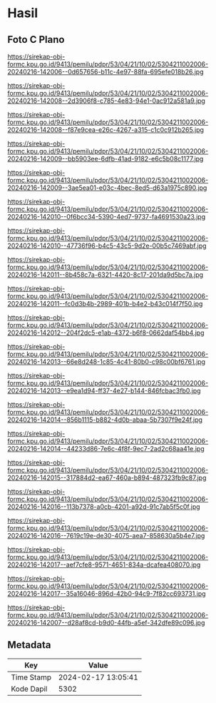 # Hasil

## Foto C Plano

https://sirekap-obj-formc.kpu.go.id/9413/pemilu/pdpr/53/04/21/10/02/5304211002006-20240216-142006--0d657656-b11c-4e97-88fa-695efe018b26.jpg

https://sirekap-obj-formc.kpu.go.id/9413/pemilu/pdpr/53/04/21/10/02/5304211002006-20240216-142008--2d3906f8-c785-4e83-94e1-0ac912a581a9.jpg

https://sirekap-obj-formc.kpu.go.id/9413/pemilu/pdpr/53/04/21/10/02/5304211002006-20240216-142008--f87e9cea-e26c-4267-a315-c1c0c912b265.jpg

https://sirekap-obj-formc.kpu.go.id/9413/pemilu/pdpr/53/04/21/10/02/5304211002006-20240216-142009--bb5903ee-6dfb-41ad-9182-e6c5b08c1177.jpg

https://sirekap-obj-formc.kpu.go.id/9413/pemilu/pdpr/53/04/21/10/02/5304211002006-20240216-142009--3ae5ea01-e03c-4bec-8ed5-d63a1975c890.jpg

https://sirekap-obj-formc.kpu.go.id/9413/pemilu/pdpr/53/04/21/10/02/5304211002006-20240216-142010--0f6bcc34-5390-4ed7-9737-fa4691530a23.jpg

https://sirekap-obj-formc.kpu.go.id/9413/pemilu/pdpr/53/04/21/10/02/5304211002006-20240216-142010--47736f96-b4c5-43c5-9d2e-00b5c7469abf.jpg

https://sirekap-obj-formc.kpu.go.id/9413/pemilu/pdpr/53/04/21/10/02/5304211002006-20240216-142011--8b458c7a-6321-4420-8c17-201da9d5bc7a.jpg

https://sirekap-obj-formc.kpu.go.id/9413/pemilu/pdpr/53/04/21/10/02/5304211002006-20240216-142011--fc0d3b4b-2989-401b-b4e2-b43c014f7f50.jpg

https://sirekap-obj-formc.kpu.go.id/9413/pemilu/pdpr/53/04/21/10/02/5304211002006-20240216-142012--204f2dc5-e1ab-4372-b6f8-0662daf54bb4.jpg

https://sirekap-obj-formc.kpu.go.id/9413/pemilu/pdpr/53/04/21/10/02/5304211002006-20240216-142013--66e8d248-1c85-4c41-80b0-c98c00bf6761.jpg

https://sirekap-obj-formc.kpu.go.id/9413/pemilu/pdpr/53/04/21/10/02/5304211002006-20240216-142013--e9ea1d94-ff37-4e27-b144-846fcbac3fb0.jpg

https://sirekap-obj-formc.kpu.go.id/9413/pemilu/pdpr/53/04/21/10/02/5304211002006-20240216-142014--856b1115-b882-4d0b-abaa-5b7307f9e24f.jpg

https://sirekap-obj-formc.kpu.go.id/9413/pemilu/pdpr/53/04/21/10/02/5304211002006-20240216-142014--44233d86-7e6c-4f8f-9ec7-2ad2c68aa41e.jpg

https://sirekap-obj-formc.kpu.go.id/9413/pemilu/pdpr/53/04/21/10/02/5304211002006-20240216-142015--317884d2-ea67-460a-b894-487323fb9c87.jpg

https://sirekap-obj-formc.kpu.go.id/9413/pemilu/pdpr/53/04/21/10/02/5304211002006-20240216-142016--113b7378-a0cb-4201-a92d-91c7ab5f5c0f.jpg

https://sirekap-obj-formc.kpu.go.id/9413/pemilu/pdpr/53/04/21/10/02/5304211002006-20240216-142016--7619c19e-de30-4075-aea7-858630a5b4e7.jpg

https://sirekap-obj-formc.kpu.go.id/9413/pemilu/pdpr/53/04/21/10/02/5304211002006-20240216-142017--aef7cfe8-9571-4651-834a-dcafea408070.jpg

https://sirekap-obj-formc.kpu.go.id/9413/pemilu/pdpr/53/04/21/10/02/5304211002006-20240216-142017--35a16046-896d-42b0-94c9-7f82cc693731.jpg

https://sirekap-obj-formc.kpu.go.id/9413/pemilu/pdpr/53/04/21/10/02/5304211002006-20240216-142007--d28af8cd-b9d0-44fb-a5ef-342dfe89c096.jpg


## Metadata

| Key        | Value               |
| ---------- | ------------------- |
| Time Stamp | 2024-02-17 13:05:41 |
| Kode Dapil | 5302                |



